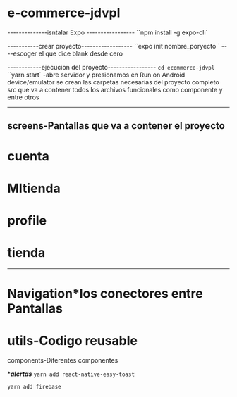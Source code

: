 # e-commerce-jdvpl

--------------isntalar Expo -----------------
``npm install -g expo-cli`

-----------crear proyecto------------------
``expo init nombre_poryecto `
----escoger el que dice blank desde cero

------------ejecucion del proyecto-----------------
`cd ecommerce-jdvpl`
``yarn start`
-abre servidor y presionamos en Run on Android device/emulator
se crean las carpetas necesarias del proyecto completo
src que va a contener todos los archivos funcionales como componente y entre otros

---

## screens-Pantallas que va a contener el proyecto

# cuenta

# MItienda

# profile

# tienda

---

# Navigation\*los conectores entre Pantallas

# utils-Codigo reusable

components-Diferentes componentes

\***_alertas_**
`yarn add react-native-easy-toast`

`yarn add firebase`
